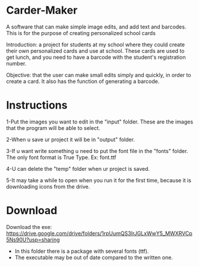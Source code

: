 # Carder-Maker
A software that can make simple image edits, and add text and barcodes. This is for the purpose of creating personalized school cards

Introduction: a project for students at my school where they could create their own personalized cards and use at school. These cards are used to get lunch, and you need to have a barcode with the student's registration number.

Objective: that the user can make small edits simply and quickly, in order to create a card. It also has the function of generating a barcode.

# Instructions
1-Put the images you want to edit in the "input" folder.
These are the images that the program will be able to select.

2-When u save ur project it will be in "output" folder.

3-If u want write something u need to put the font file in the "fonts" folder.
The only font format is True Type. Ex: font.ttf

4-U can delete the "temp" folder when ur project is saved.

5-It may take a while to open when you run it for the first time, because it is downloading icons from the drive.

# Download
Download the exe: https://drive.google.com/drive/folders/1rpUumQS3IrJGLxWwY5_MWXRVCp5Ns90U?usp=sharing
- In this folder there is a package with several fonts (ttf).
- The executable may be out of date compared to the written one.
